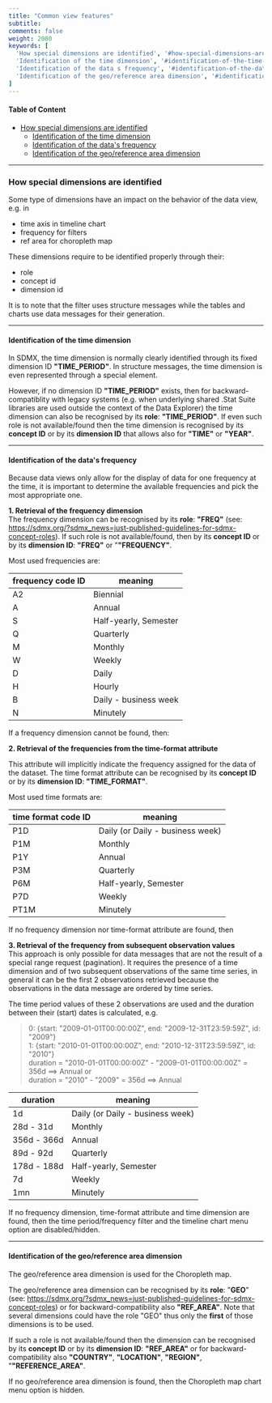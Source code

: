 ```yaml
---
title: "Common view features"
subtitle: 
comments: false
weight: 2080
keywords: [
  'How special dimensions are identified', '#how-special-dimensions-are-identified',
  'Identification of the time dimension', '#identification-of-the-time-dimension',
  'Identification of the data s frequency', '#identification-of-the-datas-frequency',
  'Identification of the geo/reference area dimension', '#identification-of-the-georeference-area-dimension',
]
---
```


#### Table of Content
- [How special dimensions are identified](#how-special-dimensions-are-identified)
  - [Identification of the time dimension](#identification-of-the-time-dimension)
  - [Identification of the data's frequency](#identification-of-the-datas-frequency)
  - [Identification of the geo/reference area dimension](#identification-of-the-georeference-area-dimension)

---

### How special dimensions are identified
Some type of dimensions have an impact on the behavior of the data view, e.g. in
* time axis in timeline chart
* frequency for filters
* ref area for choropleth map

These dimensions require to be identified properly through their:
* role
* concept id
* dimension id

It is to note that the filter uses structure messages while the tables and charts use data messages for their generation.  

---

#### Identification of the time dimension
In SDMX, the time dimension is normally clearly identified through its fixed dimension ID **"TIME_PERIOD"**. In structure messages, the time dimension is even represented through a special element.

However, if no dimension ID **"TIME_PERIOD"** exists, then for backward-compatiblity with legacy systems (e.g. when underlying shared .Stat Suite libraries are used outside the context of the Data Explorer) the time dimension can also be recognised by its **role**: **"TIME_PERIOD"**. If even such role is not available/found then the time dimension is recognised by its **concept ID** or by its **dimension ID** that allows also for **"TIME"** or **"YEAR"**.

---

#### Identification of the data's frequency
Because data views only allow for the display of data for one frequency at the time, it is important to determine the available frequencies and pick the most appropriate one.

**1. Retrieval of the frequency dimension**  
The frequency dimension can be recognised by its **role**: **"FREQ"** (see: https://sdmx.org/?sdmx_news=just-published-guidelines-for-sdmx-concept-roles). If such role is not available/found, then by its **concept ID** or by its **dimension ID**: **"FREQ"** or "**"FREQUENCY"**.

Most used frequencies are:  

| frequency code ID | meaning |  
|-------------------|-------------|  
| A2 | Biennial |  
| A | Annual |  
| S | Half-yearly, Semester |  
| Q | Quarterly |  
| M | Monthly |  
| W | Weekly |  
| D | Daily |  
| H | Hourly |  
| B | Daily - business week |  
| N | Minutely |  

If a frequency dimension cannot be found, then: 

**2. Retrieval of the frequencies from the time-format attribute**  

This attribute will implicitly indicate the frequency assigned for the data of the dataset. The time format attribute can be recognised by its **concept ID** or by its **dimension ID**: **"TIME_FORMAT"**.

Most used time formats are:  

| time format code ID | meaning |
|---------|---------|
| P1D | Daily (or Daily - business week) |
| P1M | Monthly |
| P1Y | Annual |
| P3M | Quarterly |
| P6M | Half-yearly, Semester |
| P7D | Weekly |
| PT1M | Minutely |

If no frequency dimension nor time-format attribute are found, then 

**3. Retrieval of the frequency from subsequent observation values**  
This approach is only possible for data messages that are not the result of a special range request (pagination). It requires the presence of a time dimension and of two subsequent observations of the same time series, in general it can be the first 2 observations retrieved because the observations in the data message are ordered by time series.

The time period values of these 2 observations are used and the duration between their (start) dates is calculated, e.g.  
>  0: {start: "2009-01-01T00:00:00Z", end: "2009-12-31T23:59:59Z", id: "2009"}  
>  1: {start: "2010-01-01T00:00:00Z", end: "2010-12-31T23:59:59Z", id: "2010"}  
  duration = "2010-01-01T00:00:00Z" - "2009-01-01T00:00:00Z" = 356d ==> Annual  or  
  duration = "2010" - "2009" = 356d ==> Annual  

| duration | meaning |
|---------|---------|
| 1d | Daily (or Daily - business week) |
| 28d - 31d | Monthly |
| 356d - 366d | Annual |
| 89d - 92d | Quarterly |
| 178d - 188d | Half-yearly, Semester |
| 7d | Weekly |
| 1mn | Minutely |

If no frequency dimension, time-format attribute and time dimension are found, then the time period/frequency filter and the timeline chart menu option are disabled/hidden.

---

#### Identification of the geo/reference area dimension
The geo/reference area dimension is used for the Choropleth map.

The geo/reference area dimension can be recognised by its **role**: "**GEO**" (see: https://sdmx.org/?sdmx_news=just-published-guidelines-for-sdmx-concept-roles) or for backward-compatibility also **"REF_AREA"**. Note that several dimensions could have the role "GEO" thus only the **first** of those dimensions is to be used.

If such a role is not available/found then the dimension can be recognised by its **concept ID** or by its **dimension ID**: **"REF_AREA"** or for backward-compatibility also **"COUNTRY"**, **"LOCATION"**, **"REGION"**, "**"REFERENCE_AREA"**. 

If no geo/reference area dimension is found, then the Choropleth map chart menu option is hidden.


